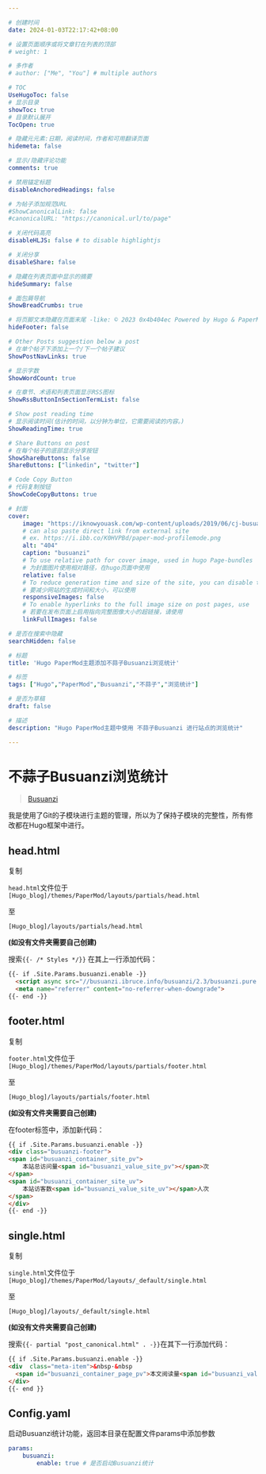 ```yaml
---

# 创建时间
date: 2024-01-03T22:17:42+08:00

# 设置页面顺序或将文章钉在列表的顶部
# weight: 1

# 多作者
# author: ["Me", "You"] # multiple authors

# TOC
UseHugoToc: false
# 显示目录
showToc: true
# 目录默认展开
TocOpen: true

# 隐藏元元素:日期，阅读时间，作者和可用翻译页面
hidemeta: false

# 显示/隐藏评论功能
comments: true

# 禁用锚定标题
disableAnchoredHeadings: false

# 为帖子添加规范URL 
#ShowCanonicalLink: false
#canonicalURL: "https://canonical.url/to/page"

# 关闭代码高亮
disableHLJS: false # to disable highlightjs

# 关闭分享
disableShare: false

# 隐藏在列表页面中显示的摘要
hideSummary: false

# 面包屑导航
ShowBreadCrumbs: true

# 将页脚文本隐藏在页面末尾 -like: © 2023 0x4b404ec Powered by Hugo & PaperMod
hideFooter: false

# Other Posts suggestion below a post
# 在单个帖子下添加上一个/下一个帖子建议
ShowPostNavLinks: true

# 显示字数
ShowWordCount: true

# 在章节、术语和列表页面显示RSS图标
ShowRssButtonInSectionTermList: false

# Show post reading time
# 显示阅读时间(估计的时间，以分钟为单位，它需要阅读的内容。)
ShowReadingTime: true

# Share Buttons on post
# 在每个帖子的底部显示分享按钮
ShowShareButtons: false
ShareButtons: ["linkedin", "twitter"]

# Code Copy Button
# 代码复制按钮
ShowCodeCopyButtons: true

# 封面
cover:
    image: "https://iknowyouask.com/wp-content/uploads/2019/06/cj-busuanzi.png"
    # can also paste direct link from external site
    # ex. https://i.ibb.co/K0HVPBd/paper-mod-profilemode.png
    alt: "404"
    caption: "busuanzi"
    # To use relative path for cover image, used in hugo Page-bundles
    # 为封面图片使用相对路径，在hugo页面中使用
    relative: false
    # To reduce generation time and size of the site, you can disable this feature using
    # 要减少网站的生成时间和大小，可以使用
    responsiveImages: false
    # To enable hyperlinks to the full image size on post pages, use
    # 若要在发布页面上启用指向完整图像大小的超链接，请使用
    linkFullImages: false

# 是否在搜索中隐藏
searchHidden: false

# 标题
title: 'Hugo PaperMod主题添加不蒜子Busuanzi浏览统计'

# 标签
tags: ["Hugo","PaperMod","Busuanzi","不蒜子","浏览统计"]

# 是否为草稿
draft: false

# 描述
description: "Hugo PaperMod主题中使用 不蒜子Busuanzi 进行站点的浏览统计"

---
```




# 不蒜子Busuanzi浏览统计

> [Busuanzi](https://busuanzi.ibruce.info/)

我是使用了Git的子模块进行主题的管理，所以为了保持子模块的完整性，所有修改都在Hugo框架中进行。

## head.html

复制

`head.html`文件位于`[Hugo_blog]/themes/PaperMod/layouts/partials/head.html` 

至

`[Hugo_blog]/layouts/partials/head.html`

**(如没有文件夹需要自己创建)**

搜索`{{- /* Styles */}}` 在其上一行添加代码：

```html
{{- if .Site.Params.busuanzi.enable -}}
  <script async src="//busuanzi.ibruce.info/busuanzi/2.3/busuanzi.pure.mini.js"></script>
  <meta name="referrer" content="no-referrer-when-downgrade">
{{- end -}}
```



## footer.html

复制

`footer.html`文件位于`[Hugo_blog]/themes/PaperMod/layouts/partials/footer.html` 

至

`[Hugo_blog]/layouts/partials/footer.html`

**(如没有文件夹需要自己创建)**

在footer标签中，添加新代码：

```html
{{ if .Site.Params.busuanzi.enable -}}
<div class="busuanzi-footer">
<span id="busuanzi_container_site_pv">
    本站总访问量<span id="busuanzi_value_site_pv"></span>次
</span>
<span id="busuanzi_container_site_uv">
    本站访客数<span id="busuanzi_value_site_uv"></span>人次
</span>
</div>
{{- end -}}
```



## single.html

复制

`single.html`文件位于`[Hugo_blog]/themes/PaperMod/layouts/_default/single.html` 

至

`[Hugo_blog]/layouts/_default/single.html`

**(如没有文件夹需要自己创建)**

搜索`{{- partial "post_canonical.html" . -}}`在其下一行添加代码：

```html
{{ if .Site.Params.busuanzi.enable -}}
<div  class="meta-item">&nbsp·&nbsp
  <span id="busuanzi_container_page_pv">本文阅读量<span id="busuanzi_value_page_pv"></span>次</span>
</div>
{{- end }}
```



## Config.yaml

启动Busuanzi统计功能，返回本目录在配置文件params中添加参数

```yaml
params:  
    busuanzi:
        enable: true # 是否启动Busuanzi统计
```



